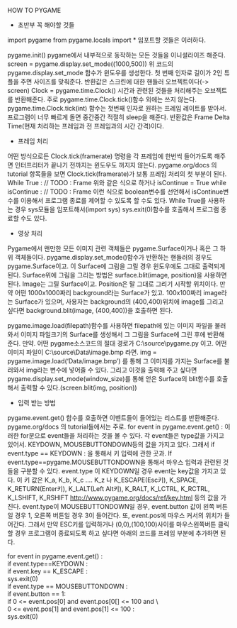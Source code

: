 HOW TO PYGAME

- 초반부 꼭 해야할 것들

import pygame
from pygame.locals import *
임포트할 것들은 이러하다.

pygame.init()
pygame에서 내부적으로 동작하는 모든 것들을 이니셜라이즈 해준다.
screen = pygame.display.set_mode((1000,500))
위 코드의 pygame.display.set_mode 함수가 윈도우를 생성한다. 첫 번째 인자로 길이가 2인 튜플을 주면 사이즈를 맞춰준다. 반환값은 스크린에 대한 핸들러 오브젝트이다(-> screen)
Clock = pygame.time.Clock()
시간과 관련된 것들을 처리해주는 오브젝트를 반환해준다. 주로 pygame.time.Clock.tick()함수 외에는 쓰지 않는다. pygame.time.Clock.tick(int) 함수는 첫번째 인자로 원하는 프레임 레이트를 받아서. 프로그램이 너무 빠르게 돌면 중간중간 적절히 sleep을 해준다. 반환값은 Frame Delta Time(현재 처리하는 프레임과 전 프레임과의 시간 간격)이다.

- 프레임 처리

어떤 방식으로든 Clock.tick(framerate) 명령을 각 프레임에 한번씩 들어가도록 해주면 인터프리터가 끝나기 전까지는 윈도우도 꺼지지 않는다. pygame.org/docs 의 tutorial 항목들을 보면 Clock.tick(framerate)가 보통 프레임 처리의 첫 부분이 된다. 
While True :
	// TODO : Frame
위와 같은 식으로 하거나
isContinue = True
while isContinue :
	// TODO : Frame
이런 식으로 boolean변수를 선언해서 isContinue변수를 이용해서 프로그램 종료를 제어할 수 있도록 할 수도 있다. While True를 사용하는 경우 sys모듈을 임포트해서(import sys) sys.exit(0)함수를 호출해서 프로그램 종료할 수도 있다.

- 영상 처리

Pygame에서 왠만한 모든 이미지 관련 객체들은 pygame.Surface이거나 혹은 그 하위 객체들이다.
pygame.display.set_mode()함수가 반환하는 핸들러의 경우도 pygame.Surface이고. 이 Surface에 그림을 그릴 경우 윈도우에도 그대로 출력되게 된다.
Surface위에 그림을 그리는 방법은 surface.blit(image, position)을 사용하면 된다.
Image는 그릴 Surface이고. Position은 말 그대로 그리기 시작할 위치이다.
만약 어떤 1000x1000짜리 background라는 Surface가 있고. 100x100짜리 image라는 Surface가 있으며, 사용자는 background의 (400,400)위치에 image를 그리고 싶다면
background.blit(image, (400,400))을 호출하면 된다.

pygame.image.load(filepath)함수를 사용하면 filepath에 있는 이미지 파일을 불러와서 이미지 파일크기의 Surface를 생성해서 그 그림을 Surface에 그린 후에 반환해 준다.
만약. 어떤 pygame소스코드의 절대 경로가 C:\source\pygame.py 이고. 어떤 이미지 파일이 C:\source\Data\image.bmp 라면. 
img = pygame.image.load(‘Data/image.bmp’) 를 통해 그 이미지를 가지는 Surface를 불러와서 img라는 변수에 넣어줄 수 있다.
그리고 이것을 출력해 주고 싶다면 pygame.display.set_mode(window_size)를 통해 얻은 Surface의 blit함수를 호출해서 출력할 수 있다.(screen.blit(img, position))

- 입력 받는 방법

pygame.event.get() 함수를 호출하면 이벤트들이 들어있는 리스트를 반환해준다. pygame.org/docs 의 tutorial들에서는 주로.
for event in pygame.event.get() :
이러한 for문으로 event들을 처리하는 것을 볼 수 있다.
각 event들은 type값을 가지고 있어서. KEYDOWN, MOUSEBUTTONDOWN등의 값을 가지고 있다.
그래서 if event.type == KEYDOWN : 을 통해서 키 입력에 관한 곳과. If event.type==pygame.MOUSEBUTTONDOWN을 통해서 마우스 입력과 관련된 것들을 구분할 수 있다.
event.type 이 KEYDOWN일 경우 event는 key값을 가지고 있다. 이 키 값은
K_a, K_b, K_c …. K_z 나 K_ESCAPE(Esc키), K_SPACE, K_RETURN(Enter키), K_LALT(Left Alt키), K_RALT, K_LCTRL, K_RCTRL, K_LSHIFT, K_RSHIFT
http://www.pygame.org/docs/ref/key.html
등의 값을 가진다.
event.type이 MOUSEBUTTONDOWN일 경우, event.button 값이 왼쪽 버튼일 경우 1, 오른쪽 버튼일 경우 3이 들어간다. 또, event.pos에 마우스 커서의 위치가 들어간다.
그래서 만약 ESC키를 입력하거나 (0,0),(100,100)사이를 마우스왼쪽버튼 클릭할 경우 프로그램이 종료되도록 하고 싶다면 아래의 코드를 프레임 부분에 추가하면 된다.

for event in pygame.event.get() : <br>
	if event.type==KEYDOWN : <br>
		if event.key == K_ESCAPE : <br>
			sys.exit(0) <br>
	if event.type == MOUSEBUTTONDOWN : <br>
		if event.button == 1: <br>
			if 0 <= event.pos[0] and event.pos[0[] <= 100 and \ <br>
				0 <= event.pos[1] and event.pos[1] <= 100 : <br>
				sys.exit(0) <br>

